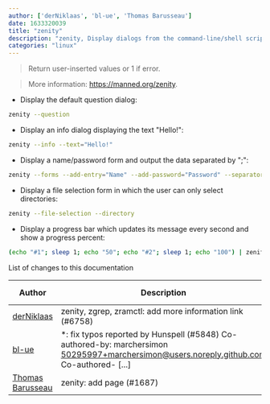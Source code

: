 ```yaml
---
author: ['derNiklaas', 'bl-ue', 'Thomas Barusseau']
date: 1633320039
title: "zenity"
description: "zenity, Display dialogs from the command-line/shell scripts."
categories: "linux"
---
```

> Return user-inserted values or 1 if error.

> More information: <https://manned.org/zenity>.

- Display the default question dialog:

```bash
zenity --question
```

- Display an info dialog displaying the text "Hello!":

```bash
zenity --info --text="Hello!"
```

- Display a name/password form and output the data separated by ";":

```bash
zenity --forms --add-entry="Name" --add-password="Password" --separator=";"
```

- Display a file selection form in which the user can only select directories:

```bash
zenity --file-selection --directory
```

- Display a progress bar which updates its message every second and show a progress percent:

```bash
(echo "#1"; sleep 1; echo "50"; echo "#2"; sleep 1; echo "100") | zenity --progress
```
List of changes to this documentation


Author | Description | ISO 8601 Date | GitHub link
------|-----|-----|-----
[derNiklaas](mailto:derNiklaas@users.noreply.github.com) | zenity, zgrep, zramctl: add more information link (#6758) | 2021-10-04T06:00:39 | [c05f245fd530](https://github.com/tldr-pages/tldr/commit/c05f245fd530f6134b91568ae3d0181a74c6814b)
[bl-ue](mailto:54780737+bl-ue@users.noreply.github.com) | *: fix typos reported by Hunspell (#5848) Co-authored-by: marchersimon <50295997+marchersimon@users.noreply.github.com> Co-authored- [...] | 2021-05-20T22:13:41 | [8ebd171d6f00](https://github.com/tldr-pages/tldr/commit/8ebd171d6f001698709fefc02b1fd5cc9f3a99c4)
[Thomas Barusseau](mailto:baruss.thomas@gmail.com) | zenity: add page (#1687) | 2017-11-30T04:28:10 | [8571c78816bf](https://github.com/tldr-pages/tldr/commit/8571c78816bf5d9cb258ead69f5edcb20fa48523)

